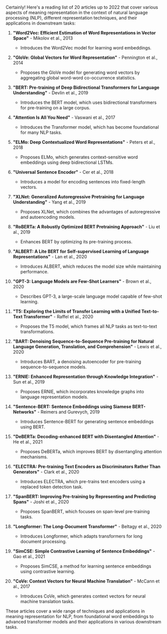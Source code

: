 Certainly! Here's a reading list of 20 articles up to 2022 that cover various aspects of meaning representation in the context of natural language processing (NLP), different representation techniques, and their applications in downstream tasks:

1. **"Word2Vec: Efficient Estimation of Word Representations in Vector Space"** - Mikolov et al., 2013
   - Introduces the Word2Vec model for learning word embeddings.

2. **"GloVe: Global Vectors for Word Representation"** - Pennington et al., 2014
   - Proposes the GloVe model for generating word vectors by aggregating global word-word co-occurrence statistics.

3. **"BERT: Pre-training of Deep Bidirectional Transformers for Language Understanding"** - Devlin et al., 2019
   - Introduces the BERT model, which uses bidirectional transformers for pre-training on a large corpus.

4. **"Attention Is All You Need"** - Vaswani et al., 2017
   - Introduces the Transformer model, which has become foundational for many NLP tasks.

5. **"ELMo: Deep Contextualized Word Representations"** - Peters et al., 2018
   - Proposes ELMo, which generates context-sensitive word embeddings using deep bidirectional LSTMs.

6. **"Universal Sentence Encoder"** - Cer et al., 2018
   - Introduces a model for encoding sentences into fixed-length vectors.

7. **"XLNet: Generalized Autoregressive Pretraining for Language Understanding"** - Yang et al., 2019
   - Proposes XLNet, which combines the advantages of autoregressive and autoencoding models.

8. **"RoBERTa: A Robustly Optimized BERT Pretraining Approach"** - Liu et al., 2019
   - Enhances BERT by optimizing its pre-training process.

9. **"ALBERT: A Lite BERT for Self-supervised Learning of Language Representations"** - Lan et al., 2020
   - Introduces ALBERT, which reduces the model size while maintaining performance.

10. **"GPT-3: Language Models are Few-Shot Learners"** - Brown et al., 2020
    - Describes GPT-3, a large-scale language model capable of few-shot learning.

11. **"T5: Exploring the Limits of Transfer Learning with a Unified Text-to-Text Transformer"** - Raffel et al., 2020
    - Proposes the T5 model, which frames all NLP tasks as text-to-text transformations.

12. **"BART: Denoising Sequence-to-Sequence Pre-training for Natural Language Generation, Translation, and Comprehension"** - Lewis et al., 2020
    - Introduces BART, a denoising autoencoder for pre-training sequence-to-sequence models.

13. **"ERNIE: Enhanced Representation through Knowledge Integration"** - Sun et al., 2019
    - Proposes ERNIE, which incorporates knowledge graphs into language representation models.

14. **"Sentence-BERT: Sentence Embeddings using Siamese BERT-Networks"** - Reimers and Gurevych, 2019
    - Introduces Sentence-BERT for generating sentence embeddings using BERT.

15. **"DeBERTa: Decoding-enhanced BERT with Disentangled Attention"** - He et al., 2021
    - Proposes DeBERTa, which improves BERT by disentangling attention mechanisms.

16. **"ELECTRA: Pre-training Text Encoders as Discriminators Rather Than Generators"** - Clark et al., 2020
    - Introduces ELECTRA, which pre-trains text encoders using a replaced token detection task.

17. **"SpanBERT: Improving Pre-training by Representing and Predicting Spans"** - Joshi et al., 2020
    - Proposes SpanBERT, which focuses on span-level pre-training tasks.

18. **"Longformer: The Long-Document Transformer"** - Beltagy et al., 2020
    - Introduces Longformer, which adapts transformers for long document processing.

19. **"SimCSE: Simple Contrastive Learning of Sentence Embeddings"** - Gao et al., 2021
    - Proposes SimCSE, a method for learning sentence embeddings using contrastive learning.

20. **"CoVe: Context Vectors for Neural Machine Translation"** - McCann et al., 2017
    - Introduces CoVe, which generates context vectors for neural machine translation tasks.

These articles cover a wide range of techniques and applications in meaning representation for NLP, from foundational word embeddings to advanced transformer models and their applications in various downstream tasks.